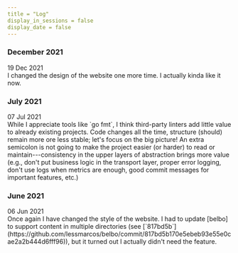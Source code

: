 ```yaml
---
title = "Log"
display_in_sessions = false
display_date = false
---
```


### December 2021

<div class="post-date">19 Dec 2021</div>
I changed the design of the website one more time. I actually kinda like it now.

### July 2021

<div class="post-date">07 Jul 2021</div>
While I appreciate tools like `go fmt`, I think third-party linters add little value to already
existing projects. Code changes all the time, structure (should) remain more ore less stable; 
let's focus on the big picture! An extra semicolon is not going to make the project easier 
(or harder) to read or maintain---consistency in the upper layers of abstraction brings more
value (e.g., don't put business logic in the transport layer, proper error logging, don't use
logs when metrics are enough, good commit messages for important features, etc.)

### June 2021

<div class="post-date">06 Jun 2021</div>
Once again I have changed the style of the website. I had to update [belbo] to support content
in multiple directories (see [`817bd5b`](https://github.com/lessmarcos/belbo/commit/817bd5b170e5ebeb93e55e0cae2a2b444d6fff96)),
but it turned out I actually didn't need the feature.

[belbo]: https://github.com/lessmarcos/belbo
